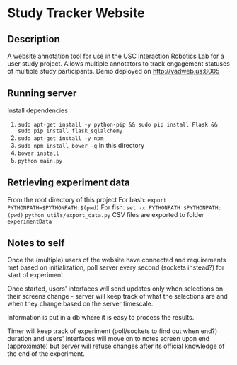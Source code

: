 Study Tracker Website
======================

Description
-----------------
A website annotation tool for use in the USC Interaction Robotics Lab for a user study project.
Allows multiple annotators to track engagement statuses of multiple study participants.
Demo deployed on http://vadweb.us:8005


Running server
----------------
Install dependencies
1. ```sudo apt-get install -y python-pip && sudo pip install Flask && sudo pip install flask_sqlalchemy```
2. ```sudo apt-get install -y npm```
3. ```sudo npm install bower -g```
In this directory
4. ```bower install```
5. ```python main.py```


Retrieving experiment data
--------------------
From the root directory of this project
For bash:
```export PYTHONPATH=$PYTHONPATH:$(pwd)```
For fish:
```set -x PYTHONPATH $PYTHONPATH:(pwd)```
```python utils/export_data.py```
CSV files are exported to folder `experimentData`


Notes to self
-----------------
Once the (multiple) users of the website have connected and requirements met based on initialization, poll server every second (sockets instead?) for start of experiment.

Once started, users' interfaces will send updates only when selections on their screens change - server will keep track of what the selections are and when they change based on the server timescale. 

Information is put in a db where it is easy to process the results.

Timer will keep track of experiment (poll/sockets to find out when end?) duration and users' interfaces will move on to notes screen upon end (approximate) but server will refuse changes after its official knowledge of the end of the experiment.
